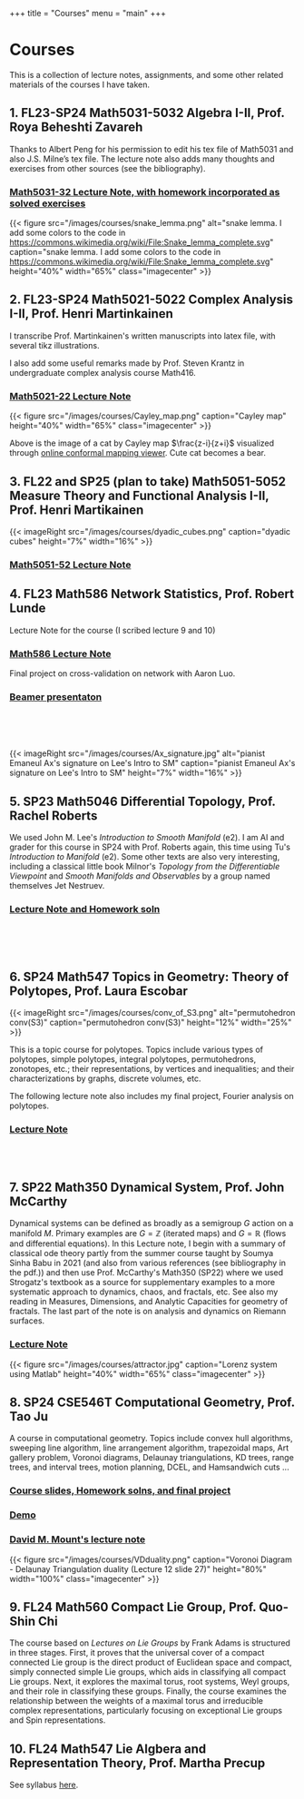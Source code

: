 +++
title = "Courses"
menu = "main"
+++

# Courses

This is a collection of lecture notes, assignments, and some other related materials of the courses I have taken.

## 1. FL23-SP24 Math5031-5032 Algebra I-II, Prof. Roya Beheshti Zavareh
Thanks to Albert Peng for his permission to edit his tex file of Math5031 and also J.S. Milne’s tex file. The lecture note also adds many thoughts and exercises from other sources (see the bibliography).

### [Math5031-32 Lecture Note, with homework incorporated as solved exercises](/pdfs/5031-5032_Algebra.pdf)

{{< figure src="/images/courses/snake_lemma.png" alt="snake lemma. I add some colors to the code in https://commons.wikimedia.org/wiki/File:Snake_lemma_complete.svg" caption="snake lemma. I add some colors to the code in https://commons.wikimedia.org/wiki/File:Snake_lemma_complete.svg" height="40%" width="65%" class="imagecenter" >}}

## 2. FL23-SP24 Math5021-5022 Complex Analysis I-II, Prof. Henri Martinkainen
I transcribe Prof. Martinkainen's written manuscripts into latex file, with several tikz illustrations.

I also add some useful remarks made by Prof. Steven Krantz in undergraduate complex analysis course Math416.

### [Math5021-22 Lecture Note](/pdfs/5021-5022_Complex_Analysis.pdf)

{{< figure src="/images/courses/Cayley_map.png" caption="Cayley map" height="40%" width="65%" class="imagecenter" >}}

Above is the image of a cat by Cayley map $\frac{z-i}{z+i}$ visualized through [online conformal mapping viewer](https://mabotkin.github.io/complex/). Cute cat becomes a bear.

## 3. FL22 and SP25 (plan to take) Math5051-5052 Measure Theory and Functional Analysis I-II, Prof. Henri Martikainen
{{< imageRight src="/images/courses/dyadic_cubes.png" caption="dyadic cubes" height="7%" width="16%" >}}
### [Math5051-52 Lecture Note](/pdfs/5051-5052_MeasureTheory_and_FunctionalAnaysis.pdf)

## 4. FL23 Math586 Network Statistics, Prof. Robert Lunde
Lecture Note for the course (I scribed lecture 9 and 10)

### [Math586 Lecture Note](/pdfs/586_Network_Statistics.pdf)

Final project on cross-validation on network with Aaron Luo.

### [Beamer presentaton](/pdfs/586_Cross_Validation_on_Network.pdf)

<br>
<br>
<br>

{{< imageRight src="/images/courses/Ax_signature.jpg" alt="pianist Emaneul Ax's signature on Lee's Intro to SM" caption="pianist Emaneul Ax's signature on Lee's Intro to SM" height="7%" width="16%" >}}

## 5. SP23 Math5046 Differential Topology, Prof. Rachel Roberts
We used John M. Lee's *Introduction to Smooth Manifold* (e2). I am AI and grader for this course in SP24 with Prof. Roberts again, this time using Tu's *Introduction to Manifold* (e2). Some other texts are also very interesting, including a classical little book Milnor's *Topology from the Differentiable Viewpoint* and *Smooth Manifolds and Observables* by a group named themselves Jet Nestruev.

### [Lecture Note and Homework soln](https://drive.google.com/drive/folders/1GZ0SFArJ0su1If913UX1wHZrGDyUwOaz?usp=sharing)

<br>
<br>
<br>

## 6. SP24 Math547 Topics in Geometry: Theory of Polytopes, Prof. Laura Escobar
{{< imageRight src="/images/courses/conv_of_S3.png" alt="permutohedron conv(S3)" caption="permutohedron conv(S3)" height="12%" width="25%" >}}

This is a topic course for polytopes. Topics include various types of polytopes, simple polytopes, integral polytopes, permutohedrons, zonotopes, etc.; their representations, by vertices and inequalities; and their characterizations by graphs, discrete volumes, etc.

The following lecture note also includes my final project, Fourier analysis on polytopes.

### [Lecture Note](/pdfs/Theory_of_Polytopes.pdf)

<br>
<br>

## 7. SP22 Math350 Dynamical System, Prof. John McCarthy
Dynamical systems can be defined as broadly as a semigroup $G$ action on a manifold $M$. Primary examples are $G=\mathbb{Z}$ (iterated maps) and $G=\mathbb{R}$ (flows and differential equations). In this Lecture note, I begin with a summary of classical ode theory partly from the summer course taught by Soumya Sinha Babu in 2021 (and also from various references (see bibliography in the pdf.)) and then use Prof. McCarthy's Math350 (SP22) where we used Strogatz's textbook as a source for supplementary examples to a more systematic approach to dynamics, chaos, and fractals, etc. See also my reading in Measures, Dimensions, and Analytic Capacities for geometry of fractals. The last part of the note is on analysis and dynamics on Riemann surfaces.

### [Lecture Note](/pdfs/Dynamics.pdf)

{{< figure src="/images/courses/attractor.jpg" caption="Lorenz system using Matlab" height="40%" width="65%" class="imagecenter" >}}


## 8. SP24 CSE546T Computational Geometry, Prof. Tao Ju
A course in computational geometry. Topics include convex hull algorithms, sweeping line algorithm, line arrangement algorithm, trapezoidal maps, Art gallery problem, Voronoi diagrams, Delaunay triangulations, KD trees, range trees, and interval trees, motion planning, DCEL, and Hamsandwich cuts ...

### [Course slides, Homework solns, and final project](https://drive.google.com/drive/folders/113TQnPQCbvaph-oaImkYvno5WSCAFG77?usp=sharing)

### [Demo](https://students.engineering.wustl.edu/comp_geo_algorithms/index.html)

### [David M. Mount's lecture note](/pdfs/David_Mount_CompGeoNote.pdf)

{{< figure src="/images/courses/VDduality.png" caption="Voronoi Diagram - Delaunay Triangulation duality (Lecture 12 slide 27)" height="80%" width="100%" class="imagecenter" >}}

## 9. FL24 Math560 Compact Lie Group, Prof. Quo-Shin Chi
The course based on *Lectures on Lie Groups* by Frank Adams is structured in three stages. First, it proves that the universal cover of a compact connected Lie group is the direct product of Euclidean space and compact, simply connected simple Lie groups, which aids in classifying all compact Lie groups. Next, it explores the maximal torus, root systems, Weyl groups, and their role in classifying these groups. Finally, the course examines the relationship between the weights of a maximal torus and irreducible complex representations, particularly focusing on exceptional Lie groups and Spin representations.

## 10. FL24 Math547 Lie Algbera and Representation Theory, Prof. Martha Precup

See syllabus [here](pdfs/547Syllabus-F24.pdf).

